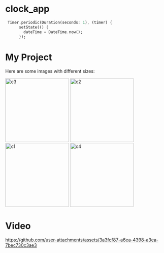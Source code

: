 # clock_app
```dart
 Timer.periodic(Duration(seconds: 1), (timer) {
      setState(() {
        dateTime = DateTime.now();
      });
```

# My Project

Here are some images with different sizes:

<img src="https://github.com/user-attachments/assets/9b43d5d8-fab3-4d5d-ab0c-47bb340e1d7b" alt="c3" width="200" />
<img src="https://github.com/user-attachments/assets/877f3fe7-8d4b-4429-9eac-1edaef02d9ac" alt="c2" width="200" />
<img src="https://github.com/user-attachments/assets/b0ee6354-4a7b-4602-b0f1-50271781f4af" alt="c1" width="200" />
<img src="https://github.com/user-attachments/assets/af09c6de-10c5-4e67-af67-63e5d6c5a69b" alt="c4" width="200" />

# Video
https://github.com/user-attachments/assets/3a3fcf87-a6ea-4398-a3ea-7bec730c3ae3

